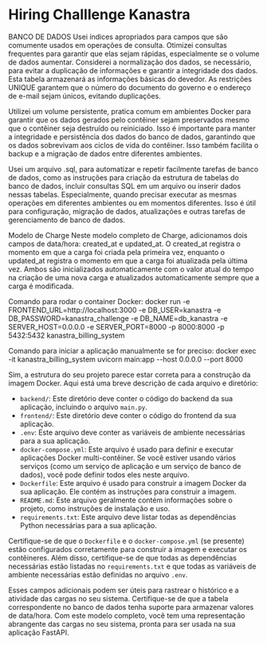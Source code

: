 # Hiring Challlenge Kanastra

BANCO DE DADOS 
Usei índices apropriados para campos que são comumente usados em operações de consulta.
Otimizei consultas frequentes para garantir que elas sejam rápidas, especialmente se 
o volume de dados aumentar.
Considerei a normalização dos dados, se necessário, para evitar a duplicação 
de informações e garantir a integridade dos dados.
Esta tabela armazenará as informações básicas do devedor. As restrições UNIQUE 
garantem que o número do documento do governo e o endereço de e-mail sejam únicos, 
evitando duplicações.

Utilizei um volume persistente, pratica comum em ambientes Docker para 
garantir que os dados gerados pelo contêiner sejam preservados mesmo que o contêiner 
seja destruído ou reiniciado. Isso é importante para manter a integridade e 
persistência dos dados do banco de dados, garantindo que os dados sobrevivam 
aos ciclos de vida do contêiner.  Isso também facilita o backup e a migração de 
dados entre diferentes ambientes.

Usei um arquivo .sql, para automatizar e repetir facilmente tarefas de banco de dados, 
como as instruções para criação da estrutura de tabelas do banco de dados, incluir consultas 
SQL em um arquivo ou inserir dados nessas tabelas. Especialmente, quando precisar executar
as mesmas operações em diferentes ambientes ou em momentos diferentes. 
Isso é útil para configuração, migração de dados, atualizações e outras tarefas de 
gerenciamento de banco de dados.


Modelo de Charge
Neste modelo completo de Charge, adicionamos dois campos de data/hora: created_at e updated_at. O created_at registra o momento em que a carga foi criada pela primeira vez, enquanto o updated_at registra o momento em que a carga foi atualizada pela última vez. Ambos são inicializados automaticamente com o valor atual do tempo na criação de uma nova carga e atualizados automaticamente sempre que a carga é modificada.

Comando para rodar o container Docker:
docker run -e FRONTEND_URL=http://localhost:3000 -e DB_USER=kanastra -e DB_PASSWORD=kanastra_challenge -e DB_NAME=db_kanastra -e SERVER_HOST=0.0.0.0 -e SERVER_PORT=8000 -p 8000:8000 -p 5432:5432 kanastra_billing_system

Comando para iniciar a aplicação manualmente se for preciso:
docker exec -it kanastra_billing_system uvicorn main:app --host 0.0.0.0 --port 8000

Sim, a estrutura do seu projeto parece estar correta para a construção da imagem Docker. Aqui está uma breve descrição de cada arquivo e diretório:

- `backend/`: Este diretório deve conter o código do backend da sua aplicação, incluindo o arquivo `main.py`.
- `frontend/`: Este diretório deve conter o código do frontend da sua aplicação.
- `.env`: Este arquivo deve conter as variáveis de ambiente necessárias para a sua aplicação.
- `docker-compose.yml`: Este arquivo é usado para definir e executar aplicações Docker multi-contêiner. Se você estiver usando vários serviços (como um serviço de aplicação e um serviço de banco de dados), você pode definir todos eles neste arquivo.
- `Dockerfile`: Este arquivo é usado para construir a imagem Docker da sua aplicação. Ele contém as instruções para construir a imagem.
- `README.md`: Este arquivo geralmente contém informações sobre o projeto, como instruções de instalação e uso.
- `requirements.txt`: Este arquivo deve listar todas as dependências Python necessárias para a sua aplicação.

Certifique-se de que o `Dockerfile` e o `docker-compose.yml` (se presente) estão configurados corretamente para construir a imagem e executar os contêineres. Além disso, certifique-se de que todas as dependências necessárias estão listadas no `requirements.txt` e que todas as variáveis de ambiente necessárias estão definidas no arquivo `.env`.

Esses campos adicionais podem ser úteis para rastrear o histórico e a atividade das cargas no seu sistema. Certifique-se de que a tabela correspondente no banco de dados tenha suporte para armazenar valores de data/hora. Com este modelo completo, você tem uma representação abrangente das cargas no seu sistema, pronta para ser usada na sua aplicação FastAPI.